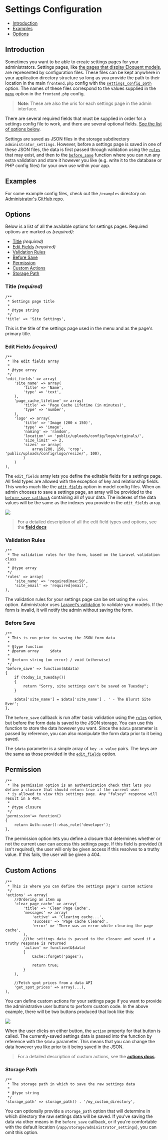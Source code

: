 # Settings Configuration

- [Introduction](#introduction)
- [Examples](#examples)
- [Options](#options)

<a name="introduction"></a>
## Introduction

Sometimes you want to be able to create settings pages for your administrators. Settings pages, like [the pages that display Eloquent models](/docs/model-configuration), are represented by configuration files. These files can be kept anywhere in your application directory structure so long as you provide the path to their location in the main `frontend.php` config with the [`settings_config_path`](/docs/configuration#settings-config-path) option. The names of these files correspond to the values supplied in the [`menu`](/docs/configuration#menu) option in the `frontend.php` config.

> **Note**: These are also the uris for each settings page in the admin interface.

There are several required fields that must be supplied in order for a settings config file to work, and there are several optional fields. [See the list of options below](#options).

Settings are saved as JSON files in the storage subdirectory `administrator_settings`. However, before a settings page is saved in one of these JSON files, the data is first passed through validation using the [`rules`](#validation-rules) that may exist, and then to the [`before_save`](#before-save) function where you can run any extra validation and store it however you like (e.g. write it to the database or PHP config files) for your own use within your app.

<a name="examples"></a>
## Examples

For some example config files, check out the `/examples` directory on [Administrator's GitHub repo](https://github.com/FrozenNode/Laravel-Administrator/tree/master/examples).

<a name="options"></a>
## Options

Below is a list of all the available options for settings pages. Required options are marked as *(required)*:

- [Title](#title) *(required)*
- [Edit Fields](#edit-fields) *(required)*
- [Validation Rules](#validation-rules)
- [Before Save](#before-save)
- [Permission](#permission)
- [Custom Actions](#custom-actions)
- [Storage Path](#storage-path)

<a name="title"></a>
### Title *(required)*

	/**
	 * Settings page title
	 *
	 * @type string
	 */
	'title' => 'Site Settings',

This is the title of the settings page used in the menu and as the page's primary title.

<a name="edit-fields"></a>
### Edit Fields *(required)*

	/**
	 * The edit fields array
	 *
	 * @type array
	 */
	'edit_fields' => array(
		'site_name' => array(
			'title' => 'Name',
			'type' => 'text',
		),
		'page_cache_lifetime' => array(
			'title' => 'Page Cache Lifetime (in minutes)',
			'type' => 'number',
		),
		'logo' => array(
			'title' => 'Image (200 x 150)',
			'type' => 'image',
			'naming' => 'random',
			'location' => 'public/uploads/config/logo/originals/',
			'size_limit' => 2,
			'sizes' => array(
		 		array(200, 150, 'crop', 'public/uploads/config/logo/resize/', 100),
		 	)
		)
	),

The `edit_fields` array lets you define the editable fields for a settings page. All field types are allowed with the exception of key and relationship fields. This works much like the [`edit_fields`](/docs/model-configuration#edit-fields) option in model config files. When an admin chooses to save a settings page, an array will be provided to the [`before_save callback`](#before-save) containing all of your data. The indexes of the data values will be the same as the indexes you provide in the `edit_fields` array.

<img src="https://raw.github.com/FrozenNode/Laravel-Administrator/master/examples/images/settings-overview.png" />

> For a detailed description of all the edit field types and options, see the **[field docs](/docs/fields)**

<a name="validation-rules"></a>
### Validation Rules

	/**
	 * The validation rules for the form, based on the Laravel validation class
	 *
	 * @type array
	 */
	'rules' => array(
		'site_name' => 'required|max:50',
		'site_email' => 'required|email',
	),

The validation rules for your settings page can be set using the `rules` option. Administrator uses [Laravel's validation](http://laravel.com/docs/validation) to validate your models. If the form is invalid, it will notify the admin without saving the form.

<a name="before-save"></a>
### Before Save

	/**
	 * This is run prior to saving the JSON form data
	 *
	 * @type function
	 * @param array		$data
	 *
	 * @return string (on error) / void (otherwise)
	 */
	'before_save' => function(&$data)
	{
		if (today_is_tuesday())
		{
			return "Sorry, site settings can't be saved on Tuesday";
		}

		$data['site_name'] = $data['site_name'] . ' - The Blurst Site Ever';
	},

The `before_save` callback is run after basic validation using the [`rules`](#validation-rules) option, but before the form data is saved to the JSON storage. You can use this function to store the data however you want. Since the `$data` parameter is passed by reference, you can also manipulate the form data prior to it being saved.

The `$data` parameter is a simple array of `key -> value` pairs. The keys are the same as those provided in the [`edit_fields`](#edit-fields) option.

<a name="permission"></a>
## Permission

	/**
	 * The permission option is an authentication check that lets you define a closure that should return true if the current user
	 * is allowed to view this settings page. Any "falsey" response will result in a 404.
	 *
	 * @type closure
	 */
	'permission'=> function()
	{
		return Auth::user()->has_role('developer');
	},

The permission option lets you define a closure that determines whether or not the current user can access this settings page. If this field is provided (it isn't required), the user will only be given access if this resolves to a truthy value. If this fails, the user will be given a 404.

<a name="custom-actions"></a>
## Custom Actions

	/**
	 * This is where you can define the settings page's custom actions
	 */
	'actions' => array(
		//Ordering an item up
		'clear_page_cache' => array(
			'title' => 'Clear Page Cache',
			'messages' => array(
				'active' => 'Clearing cache...',
				'success' => 'Page Cache Cleared',
				'error' => 'There was an error while clearing the page cache',
			),
			//the settings data is passed to the closure and saved if a truthy response is returned
			'action' => function(&$data)
			{
				Cache::forget('pages');

				return true;
			}
		),

		//Fetch spot prices from a data API
		'get_spot_prices' => array(...),
	),

You can define custom actions for your settings page if you want to provide the administrative user buttons to perform custom code. In the above example, there will be two buttons produced that look like this:

<img src="https://raw.github.com/FrozenNode/Laravel-Administrator/master/examples/images/custom-actions-settings.png" />

When the user clicks on either button, the `action` property for that button is called. The currently-saved settings data is passed into the function by reference with the `$data` parameter. This means that you can change the data however you like prior to it being saved in the JSON.

> For a detailed description of custom actions, see the **[actions docs](/docs/actions)**.

<a name="storage-path"></a>
### Storage Path

	/**
	 * The storage path in which to save the raw settings data
	 *
	 * @type string
	 */
	'storage_path' => storage_path() . '/my_custom_directory',

You can optionally provide a `storage_path` option that will determine in which directory the raw settings data will be saved. If you've saving the data via other means in the `before_save` callback, or if you're comfortable with the default location (`/app/storage/administrator_settings`), you can omit this option.